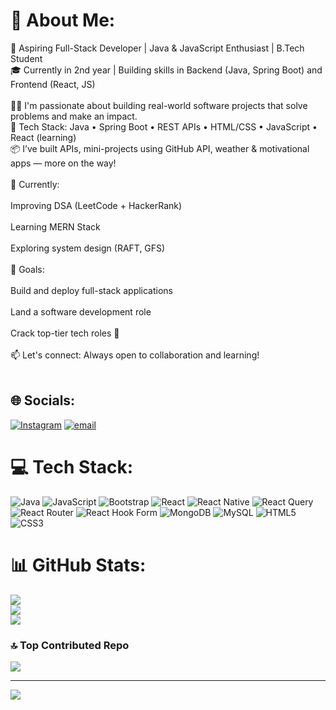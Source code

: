# 💫 About Me:
🚀 Aspiring Full-Stack Developer | Java & JavaScript Enthusiast | B.Tech Student<br>🎓 Currently in 2nd year | Building skills in Backend (Java, Spring Boot) and Frontend (React, JS)<br><br>👨‍💻 I'm passionate about building real-world software projects that solve problems and make an impact.<br>🔧 Tech Stack: Java • Spring Boot • REST APIs • HTML/CSS • JavaScript • React (learning)<br>📦 I’ve built APIs, mini-projects using GitHub API, weather & motivational apps — more on the way!<br><br>🌱 Currently:<br><br>Improving DSA (LeetCode + HackerRank)<br><br>Learning MERN Stack<br><br>Exploring system design (RAFT, GFS)<br><br>📌 Goals:<br><br>Build and deploy full-stack applications<br><br>Land a software development role<br><br>Crack top-tier tech roles 💼<br><br>📫 Let's connect: Always open to collaboration and learning!<br><br>


## 🌐 Socials:
[![Instagram](https://img.shields.io/badge/Instagram-%23E4405F.svg?logo=Instagram&logoColor=white)](https://instagram.com/rn.brw555) [![email](https://img.shields.io/badge/Email-D14836?logo=gmail&logoColor=white)](mailto:branwalaryan71@gmail.com) 

# 💻 Tech Stack:
![Java](https://img.shields.io/badge/java-%23ED8B00.svg?style=for-the-badge&logo=openjdk&logoColor=white) ![JavaScript](https://img.shields.io/badge/javascript-%23323330.svg?style=for-the-badge&logo=javascript&logoColor=%23F7DF1E) ![Bootstrap](https://img.shields.io/badge/bootstrap-%238511FA.svg?style=for-the-badge&logo=bootstrap&logoColor=white) ![React](https://img.shields.io/badge/react-%2320232a.svg?style=for-the-badge&logo=react&logoColor=%2361DAFB) ![React Native](https://img.shields.io/badge/react_native-%2320232a.svg?style=for-the-badge&logo=react&logoColor=%2361DAFB) ![React Query](https://img.shields.io/badge/-React%20Query-FF4154?style=for-the-badge&logo=react%20query&logoColor=white) ![React Router](https://img.shields.io/badge/React_Router-CA4245?style=for-the-badge&logo=react-router&logoColor=white) ![React Hook Form](https://img.shields.io/badge/React%20Hook%20Form-%23EC5990.svg?style=for-the-badge&logo=reacthookform&logoColor=white) ![MongoDB](https://img.shields.io/badge/MongoDB-%234ea94b.svg?style=for-the-badge&logo=mongodb&logoColor=white) ![MySQL](https://img.shields.io/badge/mysql-4479A1.svg?style=for-the-badge&logo=mysql&logoColor=white) ![HTML5](https://img.shields.io/badge/html5-%23E34F26.svg?style=for-the-badge&logo=html5&logoColor=white) ![CSS3](https://img.shields.io/badge/css3-%231572B6.svg?style=for-the-badge&logo=css3&logoColor=white)
# 📊 GitHub Stats:
![](https://github-readme-stats.vercel.app/api?username=Aryan444Bits&theme=dark&hide_border=false&include_all_commits=false&count_private=false)<br/>
![](https://nirzak-streak-stats.vercel.app/?user=Aryan444Bits&theme=dark&hide_border=false)<br/>
![](https://github-readme-stats.vercel.app/api/top-langs/?username=Aryan444Bits&theme=dark&hide_border=false&include_all_commits=false&count_private=false&layout=compact)

### 🔝 Top Contributed Repo
![](https://github-contributor-stats.vercel.app/api?username=Aryan444Bits&limit=5&theme=dark&combine_all_yearly_contributions=true)

---
[![](https://visitcount.itsvg.in/api?id=Aryan444Bits&icon=0&color=0)](https://visitcount.itsvg.in)

<!-- Proudly created with GPRM ( https://gprm.itsvg.in ) -->